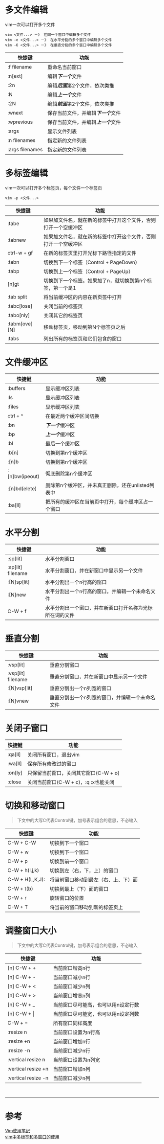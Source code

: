# 多文件编辑
vim一次可以打开多个文件

```
vim <文件...> －》 在同一个窗口中编辑多个文件
vim -o <文件...> －》 在水平分割的多个窗口中编辑多个文件
vim -O <文件...> －》 在垂直分割的多个窗口中编辑多个文件
```

|快捷键 | 功能 |
|--- |--- |
|:f filename | 重命名当前窗口 |
|:n[ext] | 编辑***下一个***文件 |
|:2n | 编辑***后面***第2个文件，依次类推 |
|:N | 编辑***上一个***文件 | 
|:2N | 编辑***前面***第2个文件，依次类推 |
|:wnext |保存当前文件，并编辑***下一个***文件 |
|:wprevious |保存当前文件，并编辑***上一个***文件 |
|:args | 显示文件列表 |
|:n filenames | 指定新的文件列表 |
|:args filenames | 指定新的文件列表 |


# 多标签编辑
vim一次可以打开多个标签页，每个文件一个标签页

```
vim -p <文件...>
```

|快捷键 | 功能 |
|--- |--- |
|:tabe | 如果加文件名，就在新的标签中打开这个文件，否则打开一个空缓冲区 |
|:tabnew | 如果加文件名，就在新的标签中打开这个文件，否则打开一个空缓冲区 |
|ctrl-w + gf | 在新的标签页里打开光标下路径指定的文件 |
|:tabn | 切换到下一个标签（Control + PageDown）|
|:tabp | 切换到上一个标签（Control + PageUp）|
|[n]gt | 切换到下一个标签。如果加了n，就切换到第n个标签，第一个是1 |
|:tab split | 将当前缓冲区的内容在新页签中打开 |
|:tabc[lose] | 关闭当前的标签页| 
|:tabo[nly] | 关闭其它的标签页 |
|:tabm[ove] [N] | 移动标签页，移动到第N个标签页之后 |
|:tabs | 列出所有的标签页和它们包含的窗口 |


# 文件缓冲区
|快捷键 | 功能 |
|--- |--- |
|:buffers | 显示缓冲区列表 |
|:ls | 显示缓冲区列表 |
|:files | 显示缓冲区列表 |
|ctrl + ^ | 在最近两个缓冲区间切换 |
|:bn | ***下一个***缓冲区 |
|:bp | ***上一个***缓冲区 |
|:bl | 最后一个缓冲区 |
|:b[n] | 切换到第n个缓冲区 |
|:[n]b | 切换到第n个缓冲区 |
|:[n]bw(ipeout) | 彻底删除第n个缓冲区 |
|:[n]bd(elete) | 删除第n个缓冲区，并未真正删除，还在unlisted列表中 |
|:ba[ll] | 把所有的缓冲区在当前页中打开，每个缓冲区占一个窗口 |


# 水平分割
|快捷键 | 功能 |
|--- |--- |
|:sp[lit] | 水平分割窗口 |
|:sp[lit] filename | 水平分割窗口，并在新窗口中显示另一个文件 |
|:[N]sp[lit] | 水平分割出一个n行高的窗口 |
|:[N]new | 水平分割出一个n行高的窗口，并编辑一个未命名文件 |
|C-W + f | 水平分割出一个窗口，并在新窗口打开名称为光标所在词的文件 |


# 垂直分割
|快捷键 | 功能 |
|--- |--- |
|:vsp[lit] | 垂直分割窗口 |
|:vsp[lit] filename | 垂直分割窗口，并在新窗口中显示另一个文件 |
|:[N]vsp[lit] | 垂直分割出一个n列宽的窗口 |
|:[N]vnew | 垂直分割出一个n列宽的窗口，并编辑一个未命名文件 |


# 关闭子窗口
|快捷键 | 功能 |
|--- |--- |
|:qa[ll] | 关闭所有窗口，退出vim|
|:wa[ll] | 保存所有修改过的窗口 |
|:on[ly] | 只保留当前窗口，关闭其它窗口(C-W + o)|
|:close | 关闭当前窗口(C-W + c)，:q :x也能关闭 |

# 切换和移动窗口
> 下文中的大写C代表Control键，加号表示组合的意思，不必输入

|快捷键 | 功能 |
|--- |--- |
|C-W + C-W | 切换到下一个窗口 |
|C-W + w | 切换到下一个窗口 |
|C-W + p | 切换到前一个窗口 |
|C-W + h(l,j,k) | 切换到左（右，下，上）的窗口 |
|C-W + H(L,K,J): |将当前窗口移动到最左（右、上、下）面 |
|C-W + t(b) | 切换到最上（下）面的窗口 |
|C-W + r | 旋转窗口的位置 |
|C-W + T | 将当前的窗口移动到新的标签页上 |

# 调整窗口大小
> 下文中的大写C代表Control键，加号表示组合的意思，不必输入

|快捷键 | 功能 |
|--- |--- |
|[n] C-W + + | 当前窗口增高n行 |
|[n] C-W + - | 当前窗口减小n行 |
|[n] C-W + < | 当前窗口减少n列 |
|[n] C-W + > | 当前窗口增宽n列 |
|[n] C-W + _ | 当前窗口尽可能高，也可以用n设定行数|
|[n] C-W + &#124; | 当前窗口尽可能宽，也可以用n设定列数|
|C-W + = | 所有窗口同样高度 |
|:resize n | 当前窗口设置为n行高 |
|:resize +n | 当前窗口增加n行 |
|:resize -n | 当前窗口减少n行 |
|:vertical resize n | 当前窗口设置为n列宽 |
|:vertical resize +n | 当前窗口增加n列 |
|:vertical resize -n | 当前窗口减少n列 |


<br/>

---

# 参考

[Vim使用笔记][1]  
[vim中多标签和多窗口的使用][2]  

[1]: http://www.cnblogs.com/jiqingwu/archive/2012/06/14/vim_notes.html
[2]: https://my.oschina.net/kutengshe/blog/464602
